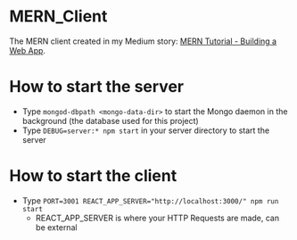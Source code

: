 # MERN_Client
The MERN client created in my Medium story: [MERN Tutorial - Building a Web App](https://medium.com/technology-stacks/mern-tutorial-building-a-web-app-be2b1bc0b828 "My MERN Client Tutorial").

# How to start the server
- Type `mongod-dbpath <mongo-data-dir>` to start the Mongo daemon in the background (the database used for this project)
- Type `DEBUG=server:* npm start` in your server directory to start the server

# How to start the client
- Type `PORT=3001 REACT_APP_SERVER="http://localhost:3000/" npm run start`
  - REACT_APP_SERVER is where your HTTP Requests are made, can be external 
